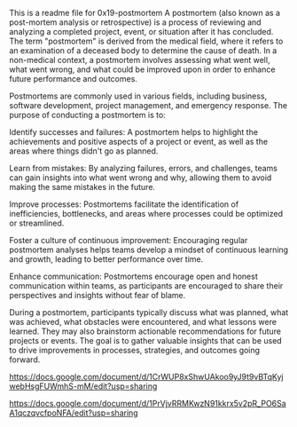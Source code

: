   This is a readme file for 0x19-postmortem
A postmortem (also known as a post-mortem analysis or retrospective) is a process of reviewing and analyzing a completed project, event, or situation after it has concluded. The term "postmortem" is derived from the medical field, where it refers to an examination of a deceased body to determine the cause of death. In a non-medical context, a postmortem involves assessing what went well, what went wrong, and what could be improved upon in order to enhance future performance and outcomes.

Postmortems are commonly used in various fields, including business, software development, project management, and emergency response. The purpose of conducting a postmortem is to:

Identify successes and failures: A postmortem helps to highlight the achievements and positive aspects of a project or event, as well as the areas where things didn't go as planned.

Learn from mistakes: By analyzing failures, errors, and challenges, teams can gain insights into what went wrong and why, allowing them to avoid making the same mistakes in the future.

Improve processes: Postmortems facilitate the identification of inefficiencies, bottlenecks, and areas where processes could be optimized or streamlined.

Foster a culture of continuous improvement: Encouraging regular postmortem analyses helps teams develop a mindset of continuous learning and growth, leading to better performance over time.

Enhance communication: Postmortems encourage open and honest communication within teams, as participants are encouraged to share their perspectives and insights without fear of blame.

During a postmortem, participants typically discuss what was planned, what was achieved, what obstacles were encountered, and what lessons were learned. They may also brainstorm actionable recommendations for future projects or events. The goal is to gather valuable insights that can be used to drive improvements in processes, strategies, and outcomes going forward. 

https://docs.google.com/document/d/1CrWUP8xShwUAkoo9yJ9t9vBTqKyjwebHsgFUWmhS-mM/edit?usp=sharing

https://docs.google.com/document/d/1PrVjvRRMKwzN91kkrx5v2pR_PO6SaA1qczqvcfpoNFA/edit?usp=sharing
